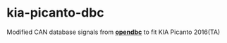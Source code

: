 # kia-picanto-dbc
Modified CAN database signals from [**opendbc**](https://github.com/commaai/opendbc) to fit KIA Picanto 2016(TA)
